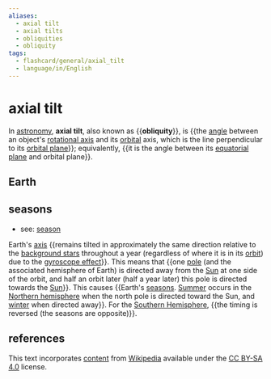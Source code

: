 ```yaml
---
aliases:
  - axial tilt
  - axial tilts
  - obliquities
  - obliquity
tags:
  - flashcard/general/axial_tilt
  - language/in/English
---
```


# axial tilt

In [astronomy](astronomy.md), __axial tilt__, also known as {{__obliquity__}}, is {{the [angle](angle.md) between an object's [rotational axis](rotation%20around%20a%20fixed%20axis.md) and its [orbital](orbit.md) axis, which is the line perpendicular to its [orbital plane](orbital%20plane.md)}}; equivalently, {{it is the angle between its [equatorial plane](equator.md) and orbital plane}}. <!--SR:!2024-07-16,14,290!2024-08-18,34,270!2024-08-16,34,290-->

## Earth

## seasons

- see: [season](season.md)

Earth's [axis](rotation%20around%20a%20fixed%20axis.md) {{remains tilted in approximately the same direction relative to the [background stars](fixed%20stars.md) throughout a year (regardless of where it is in its [orbit](orbit.md)) due to the [gyroscope effect](axial%20parallelism.md)}}. This means that {{one [pole](celestial%20pole.md) (and the associated hemisphere of Earth) is directed away from the [Sun](Sun.md) at one side of the orbit, and half an orbit later (half a year later) this pole is directed towards the [Sun](Sun.md)}}. This causes {{Earth's [seasons](season.md). [Summer](summer.md) occurs in the [Northern hemisphere](Northern%20Hemisphere.md) when the north pole is directed toward the Sun, and [winter](wintr.md) when directed away}}. For the [Southern Hemisphere](Southern%20Hemisphere.md), {{the timing is reversed (the seasons are opposite)}}. <!--SR:!2024-07-20,17,299!2024-07-17,14,296!2024-07-21,18,299!2024-07-17,14,296-->

## references

This text incorporates [content](https://en.wikipedia.org/wiki/axial_tilt) from [Wikipedia](Wikipedia.md) available under the [CC BY-SA 4.0](https://creativecommons.org/licenses/by-sa/4.0/) license.
